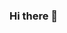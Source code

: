 ### Hi there 👋

<!--
**ajain85/ajain85** is a ✨ _special_ ✨ repository because its `README.md` (this file) appears on your GitHub profile.

Here are some ideas to get you started:

- 🔭 I’m currently working on Fractal
- 🌱 I’m currently learning NLP
- 🤔 I’m looking for help with NLG
- 💬 Ask me about any tech related
- 📫 How to reach me:https://www.linkedin.com/in/abhishek-jain-97290a108/
- 😄 Pronouns: He/his
- ⚡ Fun fact: -
-->
